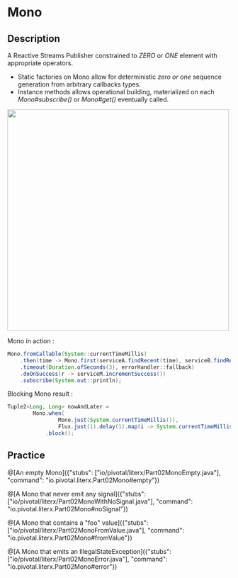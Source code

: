 # Mono

## Description

A Reactive Streams Publisher constrained to *ZERO* or *ONE* element with appropriate operators. 
- Static factories on Mono allow for deterministic *zero or one* sequence generation from arbitrary callbacks types.
- Instance methods allows operational building, materialized on each _Mono#subscribe()_ or _Mono#get()_ eventually called.

[<img src="https://raw.githubusercontent.com/reactor/projectreactor.io/master/src/main/static/assets/img/marble/mono.png" width="500">](http://projectreactor.io/core/docs/api/reactor/core/publisher/Mono.html)

Mono in action :
```java
Mono.fromCallable(System::currentTimeMillis)
    .then(time -> Mono.first(serviceA.findRecent(time), serviceB.findRecent(time)))
    .timeout(Duration.ofSeconds(3), errorHandler::fallback)
    .doOnSuccess(r -> serviceM.incrementSuccess())
    .subscribe(System.out::println);
```

Blocking Mono result :
```java    
Tuple2<Long, Long> nowAndLater = 
        Mono.when(
                Mono.just(System.currentTimeMillis()),
                Flux.just(1).delay(1).map(i -> System.currentTimeMillis()))
            .block();
```

## Practice 

@[An empty Mono]({"stubs": ["io/pivotal/literx/Part02MonoEmpty.java"], "command": "io.pivotal.literx.Part02Mono#empty"})

@[A Mono that never emit any signal]({"stubs": ["io/pivotal/literx/Part02MonoWithNoSignal.java"], "command": "io.pivotal.literx.Part02Mono#noSignal"})

@[A Mono that contains a "foo" value]({"stubs": ["io/pivotal/literx/Part02MonoFromValue.java"], "command": "io.pivotal.literx.Part02Mono#fromValue"})

@[A Mono that emits an IllegalStateException]({"stubs": ["io/pivotal/literx/Part02MonoError.java"], "command": "io.pivotal.literx.Part02Mono#error"})
